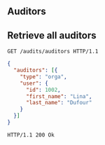 ## Auditors
## Retrieve all auditors

```http
GET /audits/auditors HTTP/1.1
```

```json
{
  "auditors": [{
    "type": "orga",
    "user": {
      "id": 1002,
      "first_name": "Lina",
      "last_name": "Dufour"
    }
  }]
}

```

```http
HTTP/1.1 200 Ok
```
